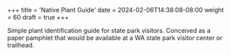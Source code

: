 +++
title = 'Native Plant Guide'
date = 2024-02-06T14:38:08-08:00
weight = 60
draft = true
+++

Simple plant identification guide for state park visitors. Conceived as a paper pamphlet that would be available at a WA state park visitor center or trailhead.